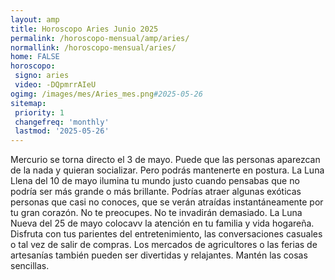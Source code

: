 ```yaml
---
layout: amp
title: Horoscopo Aries Junio 2025 
permalink: /horoscopo-mensual/amp/aries/
normallink: /horoscopo-mensual/aries/
home: FALSE
horoscopo:
 signo: aries
 video: -DQpmrrAIeU
ogimg: /images/mes/Aries_mes.png#2025-05-26
sitemap:
 priority: 1
 changefreq: 'monthly'
 lastmod: '2025-05-26'
---
```



Mercurio se torna directo el 3 de mayo. Puede que las personas aparezcan de la nada y quieran socializar. Pero podrás mantenerte en postura. La Luna Llena del 10 de mayo ilumina tu mundo justo cuando pensabas que no podría ser más grande o más brillante. Podrías atraer algunas exóticas personas que casi no conoces, que se verán atraídas instantáneamente por tu gran corazón. No te preocupes. No te invadirán demasiado. La Luna Nueva del 25 de mayo colocavv la atención en tu familia y vida hogareña. Disfruta con tus parientes del entretenimiento, las conversaciones casuales o tal vez de salir de compras. Los mercados de agricultores o las ferias de artesanías también pueden ser divertidas y relajantes. Mantén las cosas sencillas.